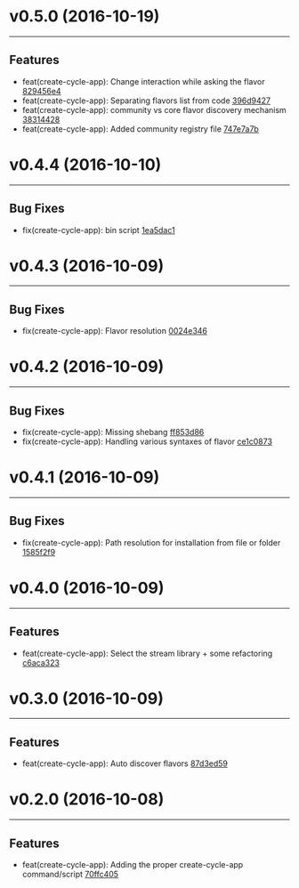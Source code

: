 # v0.5.0 (2016-10-19)
---


## Features

- feat(create-cycle-app): Change interaction while asking the flavor [829456e4](https://github.com/cyclejs-community/create-cycle-app/commits/829456e4689555cadb73be758f2c33ea1d080601)
- feat(create-cycle-app): Separating flavors list from code [396d9427](https://github.com/cyclejs-community/create-cycle-app/commits/396d94279ee2564593f6561145f6346fcf2e9077)
- feat(create-cycle-app): community vs core flavor discovery mechanism [38314428](https://github.com/cyclejs-community/create-cycle-app/commits/38314428c229b7924080da0d82f20adcdc78f79c)
- feat(create-cycle-app): Added community registry file [747e7a7b](https://github.com/cyclejs-community/create-cycle-app/commits/747e7a7ba9a38554b4747e4176a2528a16d000c9)


# v0.4.4 (2016-10-10)
---


## Bug Fixes

- fix(create-cycle-app): bin script [1ea5dac1](https://github.com/geovanisouza92/create-cycle-app/commits/1ea5dac1addd67cefce3b0bdcf3c6b6fca5ed0e7)


# v0.4.3 (2016-10-09)
---


## Bug Fixes

- fix(create-cycle-app): Flavor resolution [0024e346](https://github.com/geovanisouza92/create-cycle-app/commits/0024e346bb43cb95edc491e3626dc983c097f4c5)


# v0.4.2 (2016-10-09)
---


## Bug Fixes

- fix(create-cycle-app): Missing shebang [ff853d86](https://github.com/geovanisouza92/create-cycle-app/commits/ff853d86a8408c071a884023fe67937a27bcfa42)
- fix(create-cycle-app): Handling various syntaxes of flavor [ce1c0873](https://github.com/geovanisouza92/create-cycle-app/commits/ce1c087305b326ecb774ec45c91cec85c0104ed5)


# v0.4.1 (2016-10-09)
---


## Bug Fixes

- fix(create-cycle-app): Path resolution for installation from file or folder [1585f2f9](https://github.com/geovanisouza92/create-cycle-app/commits/1585f2f9d9a524d6fb57a82dd3206b568f30dc37)


# v0.4.0 (2016-10-09)
---


## Features

- feat(create-cycle-app): Select the stream library + some refactoring [c6aca323](https://github.com/geovanisouza92/create-cycle-app/commits/c6aca323e12acefdb868f9504d22b808635f2fe3)


# v0.3.0 (2016-10-09)
---


## Features

- feat(create-cycle-app): Auto discover flavors [87d3ed59](https://github.com/geovanisouza92/create-cycle-app/commits/87d3ed599bea37164d5aadf912836357c96dfe53)


# v0.2.0 (2016-10-08)
---


## Features

- feat(create-cycle-app): Adding the proper create-cycle-app command/script [70ffc405](https://github.com/geovanisouza92/create-cycle-app/commits/70ffc405e4a26dffafc6b75d7ff091df94c81bc7)



